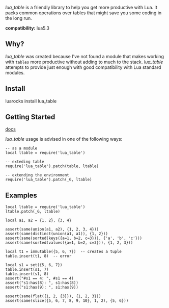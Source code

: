 *lua_table* is a friendly library to help you get more productive with Lua. It packs
common operations over tables that might save you some coding in the long run.

**compatibility:** lua5.3

## Why?

*lua_table* was created because I've not found a module that makes working
with `tables` more productive without adding to much to the stack. *lua_table*
attempts to provide just enough with good compatibility with Lua standard modules.

## Install

luarocks install lua_table

## Getting Started

[docs](https://github.com/italomaia/lua_table/blob/master/docs/index.html)

*lua_table* usage is advised in one of the following ways:

```
-- as a module
local ltable = require('lua_table')

-- exteding table
require('lua_table').patch(table, ltable)

-- extending the environment
require('lua_table').patch(_G, ltable)
```

## Examples

```
local ltable = require('lua_table')
ltable.patch(_G, ltable)

local a1, a2 = {1, 2}, {3, 4}

assert(same(union(a1, a2), {1, 2, 3, 4}))
assert(same(distinct(union(a1, a1)), {1, 2}))
assert(same(sorted(keys({a=1, b=2, c=3})), {'a', 'b', 'c'}))
assert(same(sorted(values({a=1, b=2, c=3})), {1, 2, 3}))

local t1 = immutable({5, 6, 7})  -- creates a tuple
table.insert(t1, 8)  -- error

local s1 = set({5, 6, 7})
table.insert(s1, 7)
table.insert(s1, 8)
assert("#s1 == 4: ", #s1 == 4)
assert("s1:has(8): ", s1:has(8))
assert("s1:has(9): ", s1:has(9))

assert(same(flat({1, 2, {3}}), {1, 2, 3}))
assert(same(slice({5, 6, 7, 8, 9, 10}, 1, 2), {5, 6}))
```

